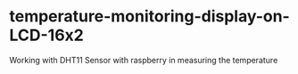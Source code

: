 # temperature-monitoring-display-on-LCD-16x2
Working with DHT11 Sensor with raspberry  in measuring the temperature
